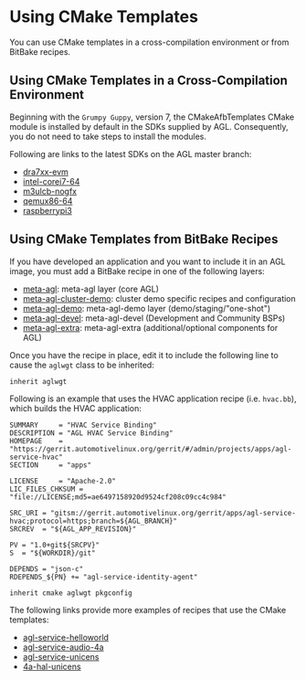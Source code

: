 # Using CMake Templates

You can use CMake templates in a cross-compilation environment
or from BitBake recipes.

## Using CMake Templates in a Cross-Compilation Environment

Beginning with the `Grumpy Guppy`, version 7, the CMakeAfbTemplates CMake module
is installed by default in the SDKs supplied by AGL.
Consequently, you do not need to take steps to install the modules.

Following are links to the latest SDKs on the AGL master branch:

* [dra7xx-evm](https://download.automotivelinux.org/AGL/snapshots/master/latest/dra7xx-evm/deploy/sdk/)
* [intel-corei7-64](https://download.automotivelinux.org/AGL/snapshots/master/latest/intel-corei7-64/deploy/sdk/)
* [m3ulcb-nogfx](https://download.automotivelinux.org/AGL/snapshots/master/latest/m3ulcb-nogfx/deploy/sdk/)
* [qemux86-64](https://download.automotivelinux.org/AGL/snapshots/master/latest/qemux86-64/deploy/sdk/)
* [raspberrypi3](https://download.automotivelinux.org/AGL/snapshots/master/latest/raspberrypi3/deploy/sdk/)

## Using CMake Templates from BitBake Recipes

If you have developed an application and you want to include it in an AGL image,
you must add a BitBake recipe in one of the following layers:

* [meta-agl](https://gerrit.automotivelinux.org/gerrit/#/admin/projects/AGL/meta-agl):
 meta-agl layer (core AGL)
* [meta-agl-cluster-demo](https://gerrit.automotivelinux.org/gerrit/#/admin/projects/AGL/meta-agl-cluster-demo):
 cluster demo specific recipes and configuration
* [meta-agl-demo](https://gerrit.automotivelinux.org/gerrit/#/admin/projects/AGL/meta-agl-demo):
 meta-agl-demo layer (demo/staging/"one-shot")
* [meta-agl-devel](https://gerrit.automotivelinux.org/gerrit/#/admin/projects/AGL/meta-agl-devel):
 meta-agl-devel (Development and Community BSPs)
* [meta-agl-extra](https://gerrit.automotivelinux.org/gerrit/#/admin/projects/AGL/meta-agl-extra):
 meta-agl-extra (additional/optional components for AGL)

Once you have the recipe in place, edit it to include the following
line to cause the `aglwgt` class to be inherited:

```bb
inherit aglwgt
```

Following is an example that uses the HVAC application recipe (i.e. `hvac.bb`), which
builds the HVAC application:

```bb
SUMMARY     = "HVAC Service Binding"
DESCRIPTION = "AGL HVAC Service Binding"
HOMEPAGE    = "https://gerrit.automotivelinux.org/gerrit/#/admin/projects/apps/agl-service-hvac"
SECTION     = "apps"

LICENSE     = "Apache-2.0"
LIC_FILES_CHKSUM = "file://LICENSE;md5=ae6497158920d9524cf208c09cc4c984"

SRC_URI = "gitsm://gerrit.automotivelinux.org/gerrit/apps/agl-service-hvac;protocol=https;branch=${AGL_BRANCH}"
SRCREV  = "${AGL_APP_REVISION}"

PV = "1.0+git${SRCPV}"
S  = "${WORKDIR}/git"

DEPENDS = "json-c"
RDEPENDS_${PN} += "agl-service-identity-agent"

inherit cmake aglwgt pkgconfig
```

The following links provide more examples of recipes that use the
CMake templates:

* [agl-service-helloworld](https://gerrit.automotivelinux.org/gerrit/admin/repos/apps/agl-service-helloworld)
* [agl-service-audio-4a](https://gerrit.automotivelinux.org/gerrit/#/admin/projects/apps/agl-service-audio-4a)
* [agl-service-unicens](https://gerrit.automotivelinux.org/gerrit/#/admin/projects/apps/agl-service-unicens)
* [4a-hal-unicens](https://gerrit.automotivelinux.org/gerrit/#/admin/projects/src/4a-hal-unicens)
